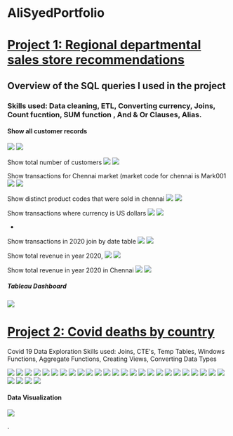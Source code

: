  # AliSyedPortfolio

# [Project 1: Regional departmental sales store recommendations](https://github.com/HassenAliSyed/AliSyedPortfolio)

## Overview of the SQL queries I used in the project
### Skills used:  Data cleaning, ETL, Converting currency, Joins, Count fucntion,  SUM function , And & Or Clauses, Alias.

#### Show all customer records

![](/boat/2.png)
![](/boat/2....png)


Show total number of customers
![](/boat/1.png) 
![](/boat/1....png)

Show transactions for Chennai market (market code for chennai is Mark001
![](/boat/4.png)
![](/boat/4....png)


Show distinct product codes that were sold in chennai
![](/boat/dis.png)
![](/boat/distinct.....png)


Show transactions where currency is US dollars
![](/boat/6.png)
![](/boat/6....png)

-
Show transactions in 2020 join by date table
![](/boat/MA...png)
![](/boat/MA.png)


Show total revenue in year 2020,
![](/boat/fINAL.png)
![](/boat/nA...png)


Show total revenue in year 2020 in Chennai
![](/boat/9.png)
![](/boat/9....png)

##### Tableau Dashboard
![](/boat/Tableau%20dashboardSalesIn.png)

# [Project 2: Covid deaths by country](https://github.com/HassenAliSyed/AliSyedPortfolio)


Covid 19 Data Exploration 
Skills used: Joins, CTE's, Temp Tables, Windows Functions, Aggregate Functions, Creating Views, Converting Data Types

![](/boat/2..png)
![](/boat/mmmm.png)
![](/boat/3..png)
![](/boat/mmmmm.png)
![](/boat/4..png)
![](/boat/mmmmmm.png)
![](boat/6..png)
![](/boat/mmmmmmmm.png)
![](boat/7..png)
![](/boat/mmmmmmmmmm.png)
![](/boat/8..png)
![](/boat/mmmmmmmmmmmmm.png)
![](/boat/9..png)
![](/boat/10..png)
![](/boat/Th.....png)
![](/boat/11..png)
![](/boat/nnnnnnnn.png)
![](/boat/12..png)
![](/boat/nnnnnnnnnnnn.png)
![](/boat/13..png)
![](/boat/nn.png)
![](/boat/nnnnnnnnnnnnn.png)
![](/boat/Thz.png)
![](/boat/14..png)
![](/boat/nnnnnnnnnnnnnnn.png)
![](/boat/15..png)
![](/boat/nnnnnnnnnnnnnn.png)
![](/boat/Temp1.png)
![](/boat/Temp%202.png)
#### Data Visualization
![](/boat/Screenshot%202023-01-05%20at%2012.01.52.png)

.
